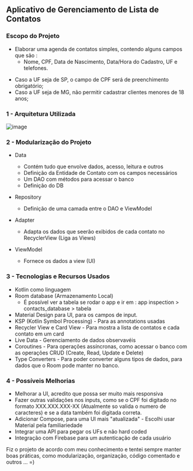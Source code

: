 ## Aplicativo de Gerenciamento de Lista de Contatos

### Escopo do Projeto
* Elaborar uma agenda de contatos simples, contendo alguns campos que são :
  *   Nome, CPF, Data de Nascimento, Data/Hora do Cadastro, UF e telefones.
- Caso a UF seja de SP, o campo de CPF será de preenchimento obrigatório;
- Caso a UF seja de MG, não permitir cadastrar clientes menores de 18 anos; 

### 1 - Arquitetura Utilizada
![image](https://github.com/pninci13/contacts-app/assets/69252953/0d8f5177-864c-4bc6-a23d-0daa9f5ade5a)

### 2 - Modularização do Projeto
- Data
  * Contém tudo que envolve dados, acesso, leitura e outros
  * Definição da Entidade de Contato com os campos necessários
  * Um DAO com métodos para acessar o banco
  * Definição do DB
 
- Repository
  - Definição de uma camada entre o DAO e ViewModel
 
- Adapter
  - Adapta os dados que seerão exibidos de cada contato no RecyclerView (Liga as Views)

- ViewModel
  - Fornece os dados a view (UI)

### 3 - Tecnologias e Recursos Usados
* Kotlin como linguagem
* Room database (Armazenamento Local)
  * É possível ver a tabela se rodar o app e ir em : app inspection > contacts_database > tabela
* Material Design para UI, para os campos de input.
* KSP (Kotlin Symbol Processing) - Para as annotations usadas
* Recycler View e Card View - Para mostra a lista de contatos e cada contato em um card
* Live Data - Gerenciamento de dados observavéis
* Coroutines - Para operações assíncronas, como acessar o banco com as operações CRUD (Create, Read, Update e Delete)
* Type Converters - Para poder converter alguns tipos de dados, para dados que o Room pode manter no banco.

### 4 - Possíveis Melhorias
* Melhorar a UI, acredito que possa ser muito mais responsiva
* Fazer outras validações nos inputs, como se o CPF foi digitado no formato XXX.XXX.XXX-XX (Atualmente so valida o numero de caracteres) e se a data também foi digitada correta.
* Adicionar Compose, para uma UI mais "atualizada" - Escolhi usar Material pela familiariedade
* Integrar uma API para pegar os UFs e não hard coded
* Integração com Firebase para um autenticação de cada usuário


Fiz o projeto de acordo com meu conhecimento e tentei sempre manter boas práticas, como modularização, organização, código comentado e outros ... =)
